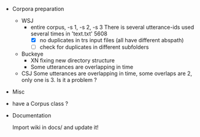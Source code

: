 <!-- -*-org-*- this comment force org-mode in emacs -->

* Corpora preparation

  - WSJ
    - entire corpus, -s 1, -s 2, -s 3
      There is several utterance-ids used several times in 'text.txt' 5608
      - [X] no duplicates in trs input files (all have different abspath)
      - [ ] check for duplicates in different subfolders
  - Buckeye
    - XN fixing new directory structure
    - Some utterances are overlapping in time
  - CSJ
    Some utterances are overlapping in time, some overlaps are 2, only
    one is 3. Is it a problem ?

* Misc

- have a Corpus class ?

* Documentation

  Import wiki in docs/ and update it!
